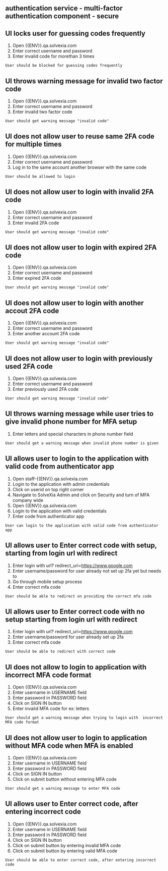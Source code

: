 ## authentication service - multi-factor authentication component - secure

## UI locks user for guessing codes frequently

1. Open {{ENV}}.qa.solvexia.com
2. Enter correct username and password
3. Enter invalid code for morethan 3 times

`User should be blocked for guessing codes frequently`

## UI throws warning message for invalid two factor code

1. Open {{ENV}}.qa.solvexia.com
2. Enter correct username and password
3. Enter invalid two factor code 

`User should get warning message "invalid code"`

## UI does not allow user to reuse same 2FA code for multiple times

1. Open {{ENV}}.qa.solvexia.com 
2. Enter correct username and password
3. Log in to the same account another browser with the same code

`User should be allowed to login `

## UI does not allow user to login with invalid 2FA code

1. Open {{ENV}}.qa.solvexia.com 
2. Enter correct username and password
3. Enter invalid 2FA code 

`User should get warning message "invalid code"`

## UI does not allow user to login with expired 2FA code

1. Open {{ENV}}.qa.solvexia.com 
2. Enter correct username and password
3. Enter expired 2FA code 

`User should get warning message "invalid code"`

## UI does not allow user to login with another accout 2FA code

1. Open {{ENV}}.qa.solvexia.com 
2. Enter correct username and password
3. Enter another account 2FA code 

`User should get warning message "invalid code"`

## UI does not allow user to login  with previously used  2FA code

1. Open {{ENV}}.qa.solvexia.com 
2. Enter correct username and password
3. Enter previously used 2FA code 

`User should get warning message "invalid code"`

## UI throws warning message while user tries to give invalid phone number for MFA setup

1. Enter letters and special characters in phone number field

`User should get a warning message when invalid phone number is given`

## UI allows user to login to the application with valid code from authenticator app

1. Open staff-{{ENV}}.qa.solvexia.com
2. Login to the application with admin credentials 
3. Click on userid on top right corner
4. Navigate to  SolveXia Admin and click on Security and turn of MFA company wide 
5. Open {{ENV}}.qa.solvexia.com
6. Login to the application with valid credentials
7. Enter code from authenticator app

`User can login to the application with valid code from authenticator app`

## UI allows user to Enter correct code with setup, starting from login url with redirect 

1. Enter login with url? redirect_uri=https://www.google.com
2. Enter username/password for user already not set up 2fa yet but needs to
3. Go through mobile setup process
4. Enter correct mfa code

`User should be able to redirect on providing the correct mfa code `

##  UI allows user to Enter correct code with no setup starting from login url with redirect

1. Enter login with url? redirect_uri=https://www.google.com
2. Enter username/password for user already set up 2fa 
3. Enter correct mfa code

`User should be able to redirect with correct code `

## UI does not allow to login to application with incorrect MFA code format

1. Open {{ENV}}.qa.solvexia.com
2. Enter username in USERNAME field
3. Enter password in PASSWORD field
4. Click on SIGN IN button 
5. Enter invalid MFA code for ex: letters

`User should get a warning message when trying to login with  incorrect MFA code format`

## UI does not allow user to login to application without MFA code when MFA is enabled

1. Open {{ENV}}.qa.solvexia.com
2. Enter username in USERNAME field
3. Enter password in PASSWORD field
4. Click on SIGN IN button 
5. Click on submit button without entering MFA code

`User should get a warning message to enter MFA code`

## UI allows user to Enter correct code, after entering incorrect code
 
1. Open {{ENV}}.qa.solvexia.com
2. Enter username in USERNAME field
3. Enter password in PASSWORD field
4. Click on SIGN IN button 
5. Click on submit button by entering invalid MFA code
6. Click on submit button by entering valid MFA code

`User should be able to enter correct code, after entering incorrect code`


 
 


